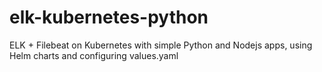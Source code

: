 # elk-kubernetes-python
ELK + Filebeat on Kubernetes with simple Python and Nodejs apps, using Helm charts and configuring values.yaml
